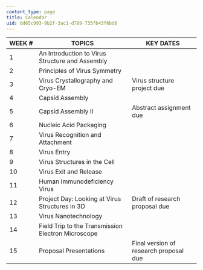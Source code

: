 ```yaml
---
content_type: page
title: Calendar
uid: dd65c993-9b2f-3ac1-d789-735fb43f6bd6
---
```


| WEEK # | TOPICS | KEY DATES |
| --- | --- | --- |
| 1 | An Introduction to Virus Structure and Assembly |  |
| 2 | Principles of Virus Symmetry |  |
| 3 | Virus Crystallography and Cryo-EM | Virus structure project due |
| 4 | Capsid Assembly |  |
| 5 | Capsid Assembly II | Abstract assignment due |
| 6 | Nucleic Acid Packaging |  |
| 7 | Virus Recognition and Attachment |  |
| 8 | Virus Entry |  |
| 9 | Virus Structures in the Cell |  |
| 10 | Virus Exit and Release |  |
| 11 | Human Immunodeficiency Virus |  |
| 12 | Project Day: Looking at Virus Structures in 3D | Draft of research proposal due |
| 13 | Virus Nanotechnology |  |
| 14 | Field Trip to the Transmission Electron Microscope |  |
| 15 | Proposal Presentations | Final version of research proposal due